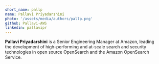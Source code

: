 ```yaml
---
short_name: pallp
name: Pallavi Priyadarshini
photo: '/assets/media/authors/pallp.png'
github: Pallavi-AWS
linkedin: pallavipr
---
```


**Pallavi Priyadarshini** is a Senior Engineering Manager at Amazon, leading the development of high-performing and at-scale search and security technologies in open source OpenSearch and the Amazon OpenSearch Service.
